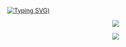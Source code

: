 [![Typing SVG](https://readme-typing-svg.demolab.com?font=Fira+Code&pause=1000&width=435&lines=Hello%2C+my+name+is+Luiz+Felipe+%3D))](https://git.io/typing-svg)


<p align="center">
  <img src="https://github-readme-stats.vercel.app/api/top-langs/?username=luizfelipearmendro&layout=compact&langs_count=5&theme=tokyonight" />
</p>


<p align="center">
  <a href="https://skillicons.dev">
    <img src="https://skillicons.dev/icons?i=git,html,css,cs,dotnet,figma,mysql,netlify,visualstudio,vscode" />
  </a>
</p>
